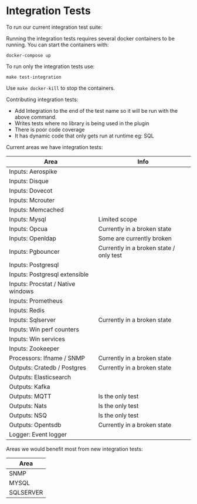 # Integration Tests

To run our current integration test suite: 

Running the integration tests requires several docker containers to be
running.  You can start the containers with:
```
docker-compose up
```

To run only the integration tests use:

```
make test-integration
```

Use `make docker-kill` to stop the containers.

Contributing integration tests: 

- Add Integration to the end of the test name so it will be run with the above command.
- Writes tests where no library is being used in the plugin
- There is poor code coverage
- It has dynamic code that only gets run at runtime eg: SQL

Current areas we have integration tests: 

| Area                               | Info                                      |
|------------------------------------|-------------------------------------------|
| Inputs: Aerospike                  |                                           |
| Inputs: Disque                     |                                           |
| Inputs: Dovecot                    |                                           |                         
| Inputs: Mcrouter                   |                                           |                         
| Inputs: Memcached                  |                                           |                         
| Inputs: Mysql                      | Limited scope                             |                         
| Inputs: Opcua                      | Currently in a broken state               |                         
| Inputs: Openldap                   | Some are currently broken                 |                          
| Inputs: Pgbouncer                  | Currently in a broken state / only test   |                         
| Inputs: Postgresql                 |                                           |                         
| Inputs: Postgresql extensible      |                                           |                          
| Inputs: Procstat / Native windows  |                                           |                           
| Inputs: Prometheus                 |                                           |                          
| Inputs: Redis                      |                                           |                          
| Inputs: Sqlserver                  | Currently in a broken state               |                         
| Inputs: Win perf counters          |                                           |                          
| Inputs: Win services               |                                           |                          
| Inputs: Zookeeper                  |                                           |                          
| Processors: Ifname / SNMP          | Currently in a broken state               |                          
| Outputs: Cratedb / Postgres        | Currently in a broken state               |                          
| Outputs: Elasticsearch             |                                           |                          
| Outputs: Kafka                     |                                           |                          
| Outputs: MQTT                      | Is the only test                          |                          
| Outputs: Nats                      | Is the only test                          |                          
| Outputs: NSQ                       | Is the only test                          |                          
| Outputs: Opentsdb                  | Currently in a broken state               |                          
| Logger: Event logger               |                                           |                          

Areas we would benefit most from new integration tests:

| Area                               |
|------------------------------------|
|  SNMP                              |  
|  MYSQL                             |  
|  SQLSERVER                         |  
